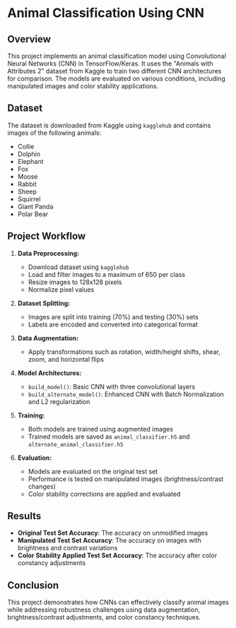 # Animal Classification Using CNN

## Overview
This project implements an animal classification model using Convolutional Neural Networks (CNN) in TensorFlow/Keras. It uses the "Animals with Attributes 2" dataset from Kaggle to train two different CNN architectures for comparison. The models are evaluated on various conditions, including manipulated images and color stability applications.

## Dataset
The dataset is downloaded from Kaggle using `kagglehub` and contains images of the following animals:
- Collie
- Dolphin
- Elephant
- Fox
- Moose
- Rabbit
- Sheep
- Squirrel
- Giant Panda
- Polar Bear

## Project Workflow
1. **Data Preprocessing:**
   - Download dataset using `kagglehub`
   - Load and filter images to a maximum of 650 per class
   - Resize images to 128x128 pixels
   - Normalize pixel values
   
2. **Dataset Splitting:**
   - Images are split into training (70%) and testing (30%) sets
   - Labels are encoded and converted into categorical format

3. **Data Augmentation:**
   - Apply transformations such as rotation, width/height shifts, shear, zoom, and horizontal flips

4. **Model Architectures:**
   - `build_model()`: Basic CNN with three convolutional layers
   - `build_alternate_model()`: Enhanced CNN with Batch Normalization and L2 regularization

5. **Training:**
   - Both models are trained using augmented images
   - Trained models are saved as `animal_classifier.h5` and `alternate_animal_classifier.h5`

6. **Evaluation:**
   - Models are evaluated on the original test set
   - Performance is tested on manipulated images (brightness/contrast changes)
   - Color stability corrections are applied and evaluated

## Results
- **Original Test Set Accuracy**: The accuracy on unmodified images
- **Manipulated Test Set Accuracy**: The accuracy on images with brightness and contrast variations
- **Color Stability Applied Test Set Accuracy**: The accuracy after color constancy adjustments

## Conclusion
This project demonstrates how CNNs can effectively classify animal images while addressing robustness challenges using data augmentation, brightness/contrast adjustments, and color constancy techniques.

